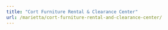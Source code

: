 ```yaml
---
title: "Cort Furniture Rental & Clearance Center"
url: /marietta/cort-furniture-rental-and-clearance-center/
---
```

